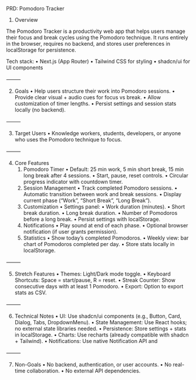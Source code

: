 PRD: Pomodoro Tracker

1. Overview

The Pomodoro Tracker is a productivity web app that helps users manage their focus and break cycles using the Pomodoro technique.
It runs entirely in the browser, requires no backend, and stores user preferences in localStorage for persistence.

Tech stack:
	•	Next.js (App Router)
	•	Tailwind CSS for styling
	•	shadcn/ui for UI components

⸻

2. Goals
	•	Help users structure their work into Pomodoro sessions.
	•	Provide clear visual + audio cues for focus vs break.
	•	Allow customization of timer lengths.
	•	Persist settings and session stats locally (no backend).

⸻

3. Target Users
	•	Knowledge workers, students, developers, or anyone who uses the Pomodoro technique to focus.

⸻

4. Core Features
	1.	Pomodoro Timer
	•	Default: 25 min work, 5 min short break, 15 min long break after 4 sessions.
	•	Start, pause, reset controls.
	•	Circular progress indicator with countdown timer.
	2.	Session Management
	•	Track completed Pomodoro sessions.
	•	Automatic transition between work and break sessions.
	•	Display current phase (“Work”, “Short Break”, “Long Break”).
	3.	Customization
	•	Settings panel:
	•	Work duration (minutes).
	•	Short break duration.
	•	Long break duration.
	•	Number of Pomodoros before a long break.
	•	Persist settings with localStorage.
	4.	Notifications
	•	Play sound at end of each phase.
	•	Optional browser notification (if user grants permission).
	5.	Statistics
	•	Show today’s completed Pomodoros.
	•	Weekly view: bar chart of Pomodoros completed per day.
	•	Store stats locally in localStorage.

⸻

5. Stretch Features
	•	Themes: Light/Dark mode toggle.
	•	Keyboard Shortcuts: Space = start/pause, R = reset.
	•	Streak Counter: Show consecutive days with at least 1 Pomodoro.
	•	Export: Option to export stats as CSV.

⸻

6. Technical Notes
	•	UI: Use shadcn/ui components (e.g., Button, Card, Dialog, Tabs, DropdownMenu).
	•	State Management: Use React hooks; no external state libraries needed.
	•	Persistence: Store settings + stats in localStorage.
	•	Charts: Use recharts (already compatible with shadcn + Tailwind).
	•	Notifications: Use native Notification API and <audio> tag for sound cues.
	•	Accessibility: Ensure timer controls are keyboard-accessible.

⸻

7. Non-Goals
	•	No backend, authentication, or user accounts.
	•	No real-time collaboration.
	•	No external API dependencies.
